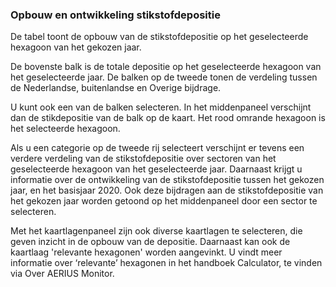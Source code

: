 ### Opbouw en ontwikkeling stikstofdepositie

De tabel toont de opbouw van de stikstofdepositie op het geselecteerde hexagoon van het gekozen jaar.

De bovenste balk is de totale depositie op het geselecteerde hexagoon van het geselecteerde jaar. De balken op de tweede tonen de verdeling tussen de Nederlandse, buitenlandse en Overige bijdrage.

U kunt ook een van de balken selecteren. In het middenpaneel verschijnt dan de stikdepositie van de balk op de kaart. Het rood omrande hexagoon is het selecteerde hexagoon.

Als u een categorie op de tweede rij selecteert verschijnt er tevens een verdere verdeling van de stikstofdepositie over sectoren van het geselecteerde hexagoon van het geselecteerde jaar. Daarnaast krijgt u informatie over de ontwikkeling van de stikstofdepositie tussen het gekozen jaar, en het basisjaar 2020. Ook deze bijdragen aan de stikstofdepositie van het gekozen jaar worden getoond op het middenpaneel door een sector te selecteren.

Met het kaartlagenpaneel zijn ook diverse kaartlagen te selecteren, die geven inzicht in de opbouw van de depositie. Daarnaast kan ook de kaartlaag 'relevante hexagonen' worden aangevinkt. U vindt meer informatie over ‘relevante’ hexagonen in het handboek Calculator, te vinden via Over AERIUS Monitor.
